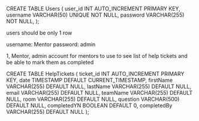 CREATE TABLE Users (
    user_id INT AUTO_INCREMENT PRIMARY KEY,
    username VARCHAR(50) UNIQUE NOT NULL,
    password VARCHAR(255) NOT NULL,
);

users should be only 1 row

username: Mentor
password: admin

1, Mentor, admin
account for mentors to use to see list of help tickets and be able to mark them as completed 

CREATE TABLE HelpTickets (
    ticket_id INT AUTO_INCREMENT PRIMARY KEY,
    date TIMESTAMP DEFAULT CURRENT_TIMESTAMP,
    firstName VARCHAR(255) DEFAULT NULL,
    lastName VARCHAR(255) DEFAULT NULL,
    email VARCHAR(255) DEFAULT NULL,
    teamName VARCHAR(255) DEFAULT NULL,
    room VARCHAR(255) DEFAULT NULL,
    question VARCHAR(500) DEFAULT NULL,
    completedYN BOOLEAN DEFAULT 0,
    completedBy VARCHAR(255) DEFAULT NULL
);